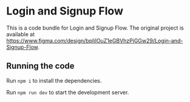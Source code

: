 
  # Login and Signup Flow

  This is a code bundle for Login and Signup Flow. The original project is available at https://www.figma.com/design/bpIiIOuZ1eGBVhzPjGGw29/Login-and-Signup-Flow.

  ## Running the code

  Run `npm i` to install the dependencies.

  Run `npm run dev` to start the development server.
  